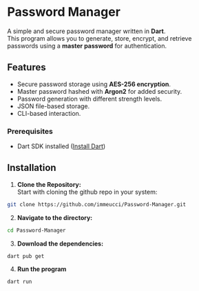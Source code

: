 # Password Manager 

A simple and secure password manager written in **Dart**.  
This program allows you to generate, store, encrypt, and retrieve passwords using a **master password** for authentication.

## Features 
- Secure password storage using **AES-256 encryption**.
- Master password hashed with **Argon2** for added security.
- Password generation with different strength levels.
- JSON file-based storage.
- CLI-based interaction.

### Prerequisites
- Dart SDK installed ([Install Dart](https://dart.dev/get-dart))

## Installation
1. **Clone the Repository:**  
   Start with cloning the github repo in your system:
```bash
git clone https://github.com/immeucci/Password-Manager.git
```
2. **Navigate to the directory:**
```bash
cd Password-Manager
```
3. **Download the dependencies:**
```bash
dart pub get
```
4. **Run the program**
```bash
dart run
```
